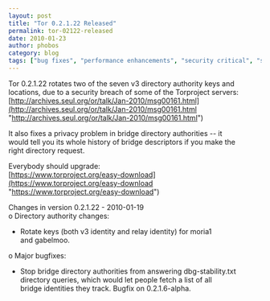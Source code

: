 ```yaml
---
layout: post
title: "Tor 0.2.1.22 Released"
permalink: tor-02122-released
date: 2010-01-23
author: phobos
category: blog
tags: ["bug fixes", "performance enhancements", "security critical", "security fixes", "stable release"]
---
```


Tor 0.2.1.22 rotates two of the seven v3 directory authority keys and  
locations, due to a security breach of some of the Torproject servers:  
 [http://archives.seul.org/or/talk/Jan-2010/msg00161.html](http://archives.seul.org/or/talk/Jan-2010/msg00161.html "http://archives.seul.org/or/talk/Jan-2010/msg00161.html")

It also fixes a privacy problem in bridge directory authorities -- it  
would tell you its whole history of bridge descriptors if you make the  
right directory request.

Everybody should upgrade:  
 [https://www.torproject.org/easy-download](https://www.torproject.org/easy-download "https://www.torproject.org/easy-download")

Changes in version 0.2.1.22 - 2010-01-19  
 o Directory authority changes:  
 - Rotate keys (both v3 identity and relay identity) for moria1  
 and gabelmoo.

o Major bugfixes:  
 - Stop bridge directory authorities from answering dbg-stability.txt  
 directory queries, which would let people fetch a list of all  
 bridge identities they track. Bugfix on 0.2.1.6-alpha.


